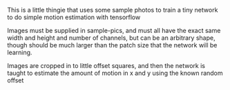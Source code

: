 This is a little thingie that uses some sample photos to train a tiny network to do simple motion estimation with tensorflow

Images must be supplied in sample-pics, and must all have the exact same width and height and number of channels, but can be an arbitrary shape, though should be much larger than the patch size that the network will be learning.

Images are cropped in to little offset squares, and then the network is taught to estimate the amount of motion in x and y using the known random offset